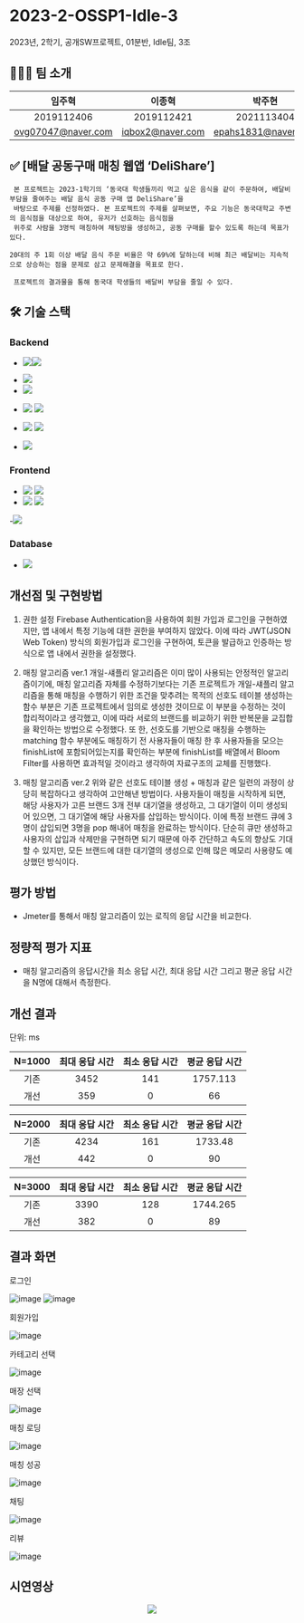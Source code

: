# 2023-2-OSSP1-Idle-3
2023년, 2학기, 공개SW프로젝트, 01분반, Idle팀, 3조

## 🧑🏻‍💻 팀 소개
|임주혁|이종혁|박주현|임현석|
|:-:|:-:|:-:|:-:|
|2019112406|2019112421|2021113404|2019112058|
|ovg07047@naver.com|iqbox2@naver.com|epahs1831@naver.com|sudden11y@naver.com|


## ✅ [배달 공동구매 매칭 웹앱 ‘DeliShare’]
```
 본 프로젝트는 2023-1학기의 ‘동국대 학생들끼리 먹고 싶은 음식을 같이 주문하여, 배달비 부담을 줄여주는 배달 음식 공동 구매 앱 DeliShare’을
 바탕으로 주제를 선정하였다. 본 프로젝트의 주제를 살펴보면, 주요 기능은 동국대학교 주변의 음식점을 대상으로 하여, 유저가 선호하는 음식점을
 위주로 사람을 3명씩 매칭하여 채팅방을 생성하고, 공동 구매를 할수 있도록 하는데 목표가 있다.

20대의 주 1회 이상 배달 음식 주문 비율은 약 69%에 달하는데 비해 최근 배달비는 지속적으로 상승하는 점을 문제로 삼고 문제해결을 목표로 한다.

 프로젝트의 결과물을 통해 동국대 학생들의 배달비 부담을 줄일 수 있다.
```

## 🛠️ 기술 스택
### Backend
- <img src="https://img.shields.io/badge/springboot-6DB33F?style=flat-square&logo=springboot&logoColor=white"/><img src="https://img.shields.io/badge/springsecurity-6DB33F?style=flat-square&logo=springsecurity&logoColor=white"/>
- <img src="https://img.shields.io/badge/jsonwebtokens-000000?style=flat-square&logo=jsonwebtokens&logoColor=white"/>
- <img src="https://img.shields.io/badge/websocket-FE5F50?style=flat-square&logo=websocket&logoColor=white"/>
- <img src="https://img.shields.io/badge/amazonec2-FF9900?style=flat-square&logo=amazonec2&logoColor=white"/> <img src="https://img.shields.io/badge/amazonrds-527FFF?style=flat-square&logo=amazonrds&logoColor=white"/>
- <img src="https://img.shields.io/badge/pandas-150458?style=flat-square&logo=pandas&logoColor=white"/> <img src="https://img.shields.io/badge/python-3776AB?style=flat-square&logo=python&logoColor=white"/>

- <img src="https://img.shields.io/badge/intellijidea-000000?style=flat-square&logo=intellijidea&logoColor=white"/>

### Frontend
- <img src="https://img.shields.io/badge/react-61DAFB?style=flat-square&logo=react&logoColor=white"/> <img src="https://img.shields.io/badge/nodedotjs-339933?style=flat-square&logo=nodedotjs&logoColor=white"/> 
- <img src="https://img.shields.io/badge/vuedotjs-4FC08D?style=flat-square&logo=vuedotjs&logoColor=white"/> <img src="https://img.shields.io/badge/sock.js-FE5F50?style=flat-square&logo=sock.js&logoColor=white"/> 

-<img src="https://img.shields.io/badge/visualstudiocode-007ACC?style=flat-square&logo=visualstudiocode&logoColor=white"/> 

### Database

- <img src="https://img.shields.io/badge/MySQL-4479A1?style=flat-square&logo=MySQL&logoColor=white"/>



## 개선점 및 구현방법


1) 권한 설정
  Firebase Authentication을 사용하여 회원 가입과 로그인을 구현하였지만, 앱 내에서 특정 기능에 대한 권한을 부여하지 않았다. 이에 따라 JWT(JSON Web Token) 방식의 회원가입과 로그인을 구현하여, 토큰을 발급하고 인증하는 방식으로 앱 내에서 권한을 설정했다.

2) 매칭 알고리즘 ver.1
  개일-섀플리 알고리즘은 이미 많이 사용되는 안정적인 알고리즘이기에, 매칭 알고리즘 자체를 수정하기보다는 기존 프로젝트가 개일-섀플리 알고리즘을 통해 매칭을 수행하기 위한 조건을 맞추려는 목적의 선호도 테이블 생성하는 함수 부분은 기존 프로젝트에서 임의로 생성한 것이므로 이 부분을 수정하는 것이 합리적이라고 생각했고, 이에 따라 서로의 브랜드를 비교하기 위한 반복문을 교집합을 확인하는 방법으로 수정했다. 또 한, 선호도를 기반으로 매칭을 수행하는 matching 함수 부분에도 매칭하기 전 사용자들이 매칭 한 후 사용자들을 모으는 finishList에 포함되어있는지를 확인하는 부분에 finishList를 배열에서 Bloom Filter를 사용하면 효과적일 것이라고 생각하여 자료구조의 교체를 진행했다.

3) 매칭 알고리즘 ver.2
  위와 같은 선호도 테이블 생성 + 매칭과 같은 일련의 과정이 상당히 복잡하다고 생각하여 고안해낸 방법이다. 사용자들이 매칭을 시작하게 되면, 해당 사용자가 고른 브랜드 3개 전부 대기열을 생성하고, 그 대기열이 이미 생성되어 있으면, 그 대기열에 해당 사용자를 삽입하는 방식이다. 이에 특정 브랜드 큐에 3명이 삽입되면 3명을 pop 해내어 매칭을 완료하는 방식이다. 단순히 큐만 생성하고 사용자의 삽입과 삭제만을 구현하면 되기 때문에 아주 간단하고 속도의 향상도 기대할 수 있지만, 모든 브랜드에 대한 대기열의 생성으로 인해 많은 메모리 사용량도 예상했던 방식이다.

## 평가 방법

- Jmeter를 통해서 매칭 알고리즘이 있는 로직의 응답 시간을 비교한다.


## 정량적 평가 지표

- 매칭 알고리즘의 응답시간을 최소 응답 시간, 최대 응답 시간 그리고 평균 응답 시간을 N명에 대해서 측정한다.


## 개선 결과
단위: ms

|N=1000 |최대 응답 시간|최소 응답 시간|평균 응답 시간|
|:-:|:-:|:-:|:-:|
|기존|3452|141|1757.113|
|개선|359|0|66|

|N=2000 |최대 응답 시간|최소 응답 시간|평균 응답 시간|
|:-:|:-:|:-:|:-:|
|기존|4234|161|1733.48|
|개선|442|0|90|

|N=3000 |최대 응답 시간|최소 응답 시간|평균 응답 시간|
|:-:|:-:|:-:|:-:|
|기존|3390|128|1744.265|
|개선|382|0|89|

## 결과 화면

로그인

![image](https://github.com/CSID-DGU/2023-2-OSSP1-WantToGraduateTeam-8/assets/101847711/41786e9a-b4ab-4a38-a577-025be6bd4c04)
![image](https://github.com/CSID-DGU/2023-2-OSSP1-WantToGraduateTeam-8/assets/101847711/c2b171a2-5d08-420f-a475-0f4061248761)


회원가입

![image](https://github.com/CSID-DGU/2023-2-OSSP1-WantToGraduateTeam-8/assets/101847711/597a1556-afa9-4058-ac53-e195cb7210c2)

카테고리 선택

![image](https://github.com/CSID-DGU/2023-2-OSSP1-WantToGraduateTeam-8/assets/101847711/3b1e6d4c-39dd-4395-ace2-971cf920d8ab)

매장 선택

![image](https://github.com/CSID-DGU/2023-2-OSSP1-WantToGraduateTeam-8/assets/101847711/0767ced8-4ffa-487b-ae2f-b5ffada118a8)

매칭 로딩

![image](https://github.com/CSID-DGU/2023-2-OSSP1-WantToGraduateTeam-8/assets/101847711/c4c73d2d-78ce-4540-92c7-56cae9662bd7)

매칭 성공

![image](https://github.com/CSID-DGU/2023-2-OSSP1-WantToGraduateTeam-8/assets/101847711/ac147229-d881-410c-91fc-7d5f21d5a90a)

채팅

![image](https://github.com/CSID-DGU/2023-2-OSSP1-WantToGraduateTeam-8/assets/101847711/d09d22c7-d4d8-48ca-ae8d-96d760284f98)

리뷰

![image](https://github.com/CSID-DGU/2023-2-OSSP1-WantToGraduateTeam-8/assets/101847711/ff5a28ad-4ecb-45c8-9d91-62191a19c66d)

## 시연영상
<p align="center">
  <img src = "https://github.com/CSID-DGU/2023-2-OSSP1-WantToGraduateTeam-8/assets/101847711/45445211-c6ed-41bd-93da-8f76a6229bc1">  
</p>
